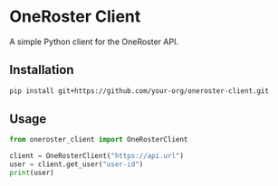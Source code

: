 # OneRoster Client

A simple Python client for the OneRoster API.

## Installation

```bash
pip install git+https://github.com/your-org/oneroster-client.git
```

## Usage

```python
from oneroster_client import OneRosterClient

client = OneRosterClient("https://api.url")
user = client.get_user("user-id")
print(user)
``` 